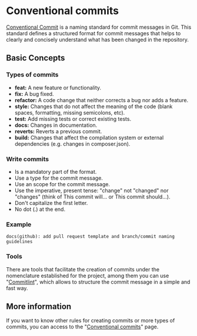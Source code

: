 # Conventional commits
[Conventional Commit][1] is a naming standard for commit messages in Git. This standard defines a structured format for commit messages that helps to clearly and concisely understand what has been changed in the repository.

## Basic Concepts

### Types of commits
- **feat:** A new feature or functionality.
- **fix:** A bug fixed.
- **refactor:** A code change that neither corrects a bug nor adds a feature.
- **style:** Changes that do not affect the meaning of the code (blank spaces, formatting, missing semicolons, etc).
- **test:** Add missing tests or correct existing tests.
- **docs:** Changes in documentation.
- **reverts:** Reverts a previous commit.
- **build:** Changes that affect the compilation system or external dependencies (e.g. changes in composer.json).

### Write commits
- Is a mandatory part of the format.
- Use a type for the commit message.
- Use an scope for the commit message.
- Use the imperative, present tense: "change" not "changed" nor "changes" (think of This commit will... or This commit should...).
- Don't capitalize the first letter.
- No dot (.) at the end.

### Example

    docs(github): add pull request template and branch/commit naming guidelines

### Tools
There are tools that facilitate the creation of commits under the nomenclature established for the project, among them you can use "[Commitlint][2]", which allows to structure the commit message in a simple and fast way.

## More information
If you want to know other rules for creating commits or more types of commits, you can access to the "[Conventional commits][1]" page.


[1]: https://www.conventionalcommits.org/en/v1.0.0/ 
[2]: https://commitlint.io